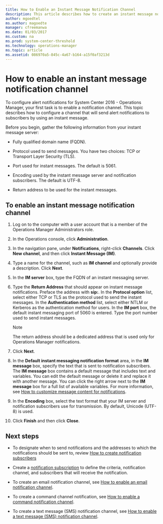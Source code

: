 ```yaml
---
title: How to Enable an Instant Message Notification Channel
description: This article describes how to create an instant message notification channel for Operations Manager.  
author: mgoedtel
ms.author: magoedte
manager: cfreemanwa
ms.date: 01/03/2017
ms.custom: na
ms.prod: system-center-threshold
ms.technology: operations-manager
ms.topic: article
ms.assetid: 086970a5-845c-4a67-b164-a15f0af3213d
---
```

# How to enable an instant message notification channel

To configure alert notifications for System Center 2016 - Operations Manager, your first task is to enable a notification channel. This topic describes how to configure a channel that will send alert notifications to subscribers by using an instant message.  
  
Before you begin, gather the following information from your instant message server:  
  
-   Fully qualified domain name (FQDN).  
  
-   Protocol used to send messages. You have two choices: TCP or Transport Layer Security (TLS).  
  
-   Port used for instant messages. The default is 5061.  
  
-   Encoding used by the instant message server and notification subscribers. The default is UTF-8.  
  
-   Return address to be used for the instant messages.  
  
## To enable an instant message notification channel  
  
1.  Log on to the computer with a user account that is a member of the Operations Manager Administrators role.  
  
2.  In the Operations console, click **Administration**.  
  
3.  In the navigation pane, under **Notifications**, right-click **Channels**. Click **New channel**, and then click **Instant Message (IM)**.  
  
4.  Type a name for the channel, such as **IM channel** and optionally provide a description. Click **Next**.  
  
5.  In the **IM server** box, type the FQDN of an instant messaging server.  
  
6.  Type the **Return Address** that should appear on instant message notifications. Preface the address with **sip:**. In the **Protocol option** list, select either TCP or TLS as the protocol used to send the instant messages. In the **Authentication method** list, select either NTLM or Kerberos as the authentication method for users. In the **IM port** box, the default instant messaging port of 5060 is entered. Type the port number used to send instant messages.  
  
    > [!NOTE]  
    > The return address should be a dedicated address that is used only for Operations Manager notifications.  
  
7.  Click **Next**.  
  
8.  In the **Default instant messaging notification format** area, in the **IM message** box, specify the text that is sent to notification subscribers. The **IM message** box contains a default message that includes text and variables. You can edit the default message or delete it and replace it with another message. You can click the right arrow next to the **IM message** box for a full list of available variables. For more information, see [How to customize message content for notifications](manage-notificiations-customize-message.md).  
  
9. In the **Encoding** box, select the text format that your IM server and notification subscribers use for transmission. By default, Unicode (UTF-8) is used.  
  
10. Click **Finish** and then click **Close**.  
  
## Next steps

* To designate when to send notifications and the addresses to which the notifications should be sent to, review [How to create notification subscribers](manage-notifications-create-subscribers.md)

* Create a [notification subscription](manage-notifications-create-subscriptions.md) to define the criteria, notification channel, and subscribers that will receive the notification.    

* To create an email notification channel, see [How to enable an email notification channel](manage-notifications-create-email-channel.md). 

* To create a command channel notification, see [How to enable a command notification channel](manage-notifications-create-command-channel.md).

* To create a text message (SMS) notification channel, see [How to enable a text message (SMS) notification channel](manage-notifications-create-txt-channel.md).